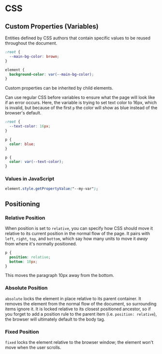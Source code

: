 # CSS

## Custom Properties (Variables)

Entities defined by CSS authors that contain specific values to be reused throughout the document.

```css
:root {
  --main-bg-color: brown;
}
```

```css
element {
  background-color: var(--main-bg-color);
}
```

Custom properties can be inherited by child elements.

Can use regular CSS before variables to ensure what the page will look like if an error occurs. Here, the variable is trying to set text color to 16px, which is invalid, but because of the first `p` the color will show as blue instead of the browser's default.

```scss
:root {
  --text-color: 16px;
}

p {
  color: blue;
}

p {
  color: var(--text-color);
}
```

### Values in JavaScript

```css
element.style.getPropertyValue("--my-var");
```

## Positioning

### Relative Position

When position is set to `relative`, you can specify how CSS should move it relative to its current position in the normal flow of the page. It pairs with `left`, `right`, `top`, and `bottom`, which say how many units to move it *away* from where it's normally positioned.

```css
p {
  position: relative;
  bottom: 10px;
}
```

This moves the paragraph 10px away from the bottom.

### Absolute Position

`absolute` locks the element in place relative to its parent container. It removes the element from the normal flow of the document, so surrounding items ignore it. It is locked relative to its closest positioned ancestor, so if you forget to add a position rule to the parent item (i.e. `position: relative`), the browser will ultimately default to the body tag.

### Fixed Position

`fixed` locks the element relative to the browser window; the element won't move when the user scrolls.